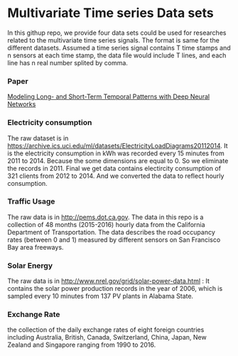 # Multivariate Time series Data sets

In this githup repo, we provide four data sets could be used for researches related to the multivariate time series signals. The format is same for the different datasets. Assumed a time series signal contains T time stamps and n sensors at each time stamp, the data file would include T lines, and each line has n real number splited by comma.  

### Paper

[Modeling Long- and Short-Term Temporal Patterns with Deep Neural Networks](https://arxiv.org/abs/1703.07015)


### Electricity consumption


The raw dataset is in https://archive.ics.uci.edu/ml/datasets/ElectricityLoadDiagrams20112014. It is the electricity consumption in kWh was recorded every 15 minutes from 2011 to 2014. Because the some dimensions are equal to 0. So we eliminate the records in 2011. Final we get data contains electircity consumption of 321 clients from 2012 to 2014. And we converted the data to reflect hourly consumption.

### Traffic Usage

The raw data is in http://pems.dot.ca.gov. The data in this repo is a collection of 48 months (2015-2016) hourly data from the California Department of Transportation. The data describes the road occupancy rates (between 0 and 1) measured by different sensors on San Francisco Bay area freeways.

### Solar Energy

The raw data is in http://www.nrel.gov/grid/solar-power-data.html : It contains the solar power production records in the year of 2006, which is sampled every 10 minutes from 137 PV plants in Alabama State. 

### Exchange Rate

the collection of the daily exchange rates of eight foreign countries including Australia, British, Canada, Switzerland, China, Japan, New Zealand and Singapore ranging from 1990 to 2016.
